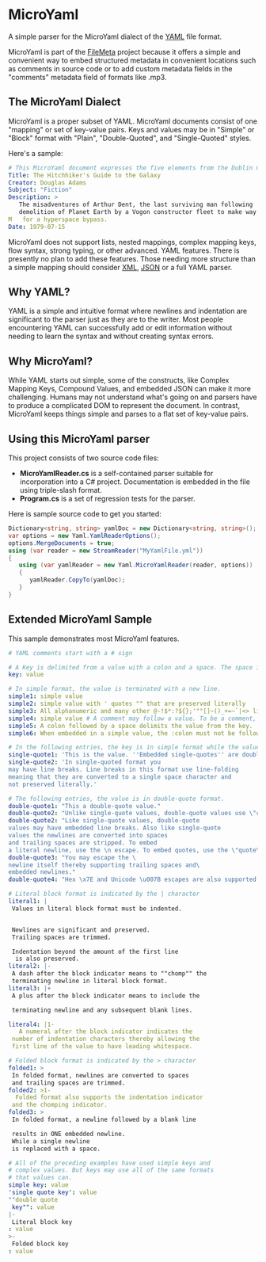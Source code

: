 # MicroYaml
A simple parser for the MicroYaml dialect of the [YAML](http://www.yaml.org/) file format.

MicroYaml is part of the [FileMeta](http://www.filemeta.org) project because it offers a
simple and convenient way to embed structured metadata in convenient locations such as
comments in source code or to add custom metadata fields in the "comments" metadata field
of formats like .mp3.

## The MicroYaml Dialect
MicroYaml is a proper subset of YAML. MicroYaml documents consist of one "mapping" or set
of key-value pairs. Keys and values may be in "Simple" or "Block" format with "Plain",
"Double-Quoted", and "Single-Quoted" styles.

Here's a sample:
```yml
# This MicroYaml document expresses the five elements from the Dublin Core
Title: The Hitchhiker's Guide to the Galaxy
Creator: Douglas Adams
Subject: "Fiction"
Description: >
   The misadventures of Arthur Dent, the last surviving man following
   demolition of Planet Earth by a Vogon constructor fleet to make way
M   for a hyperspace bypass.
Date: 1979-07-15
```

MicroYaml does not support lists, nested mappings, complex mapping keys, flow syntax,
strong typing, or other advanced. YAML features. There is presently no plan to add
these features. Those needing more structure than a simple mapping should consider
[XML](http://www.w3.org/XML/), [JSON](http://www.json.org/) or a full YAML parser.

## Why YAML?
YAML is a simple and intuitive format where newlines and indentation are significant to
the parser just as they are to the writer. Most people encountering YAML can successfully
add or edit information without needing to learn the syntax and without creating syntax
errors.

## Why MicroYaml?
While YAML starts out simple, some of the constructs, like Complex Mapping Keys, Compound
Values, and embedded JSON can make it more challenging. Humans may not understand what's
going on and parsers have to produce a complicated DOM to represent the document. In
contrast, MicroYaml keeps things simple and parses to a flat set of key-value pairs.

## Using this MicroYaml parser
This project consists of two source code files:
* **MicroYamlReader.cs** is a self-contained parser suitable for incorporation into a
C# project. Documentation is embedded in the file using triple-slash format.
* **Program.cs** is a set of regression tests for the parser.

Here is sample source code to get you started:
```cs
Dictionary<string, string> yamlDoc = new Dictionary<string, string>();
var options = new Yaml.YamlReaderOptions();
options.MergeDocuments = true;
using (var reader = new StreamReader("MyYamlFile.yml"))
{
   using (var yamlReader = new Yaml.MicroYamlReader(reader, options))
   {
      yamlReader.CopyTo(yamlDoc);
   }
}
```

## Extended MicroYaml Sample
This sample demonstrates most MicroYaml features.

```yml
# YAML comments start with a # sign

# A Key is delimited from a value with a colon and a space. The space is mandatory.
key: value

# In simple format, the value is terminated with a new line.
simple1: simple value
simple2: simple value with ' quotes "" that are preserved literally
simple3: All alphanumeric and many other @-!$*:?${};'""[]~()_+=~`|<> literal characters are acceptable
simple4: simple value # A comment may follow a value. To be a comment, the # must be preceded by a space.
simple5: A colon followed by a space delimits the value from the key.
simple6: When embedded in a simple value, the :colon must not be followed by a space.

# In the following entries, the key is in simple format while the value is in single-quote format.
single-quote1: 'This is the value. ''Embedded single-quotes'' are doubled.'
single-quote2: 'In single-quoted format you   
may have line breaks. Line breaks in this format use line-folding    
meaning that they are converted to a single space character and  
not preserved literally.'

# The following entries, the value is in double-quote format.
double-quote1: "This a double-quote value."
double-quote2: "Unlike single-quote values, double-quote values use \"c-style\" escaping."
double-quote2: "Like single-quote values, double-quote   
values may have embedded line breaks. Also like single-quote   
values the newlines are converted into spaces
and trailing spaces are stripped. To embed
a literal newline, use the \n escape. To embed quotes, use the \"quote\" escape."
double-quote3: "You may escape the \
newline itself thereby supporting trailing spaces and\
embedded newlines."
double-quote4: "Hex \x7E and Unicode \u007B escapes are also supported."

# Literal block format is indicated by the | character
literal1: |
 Values in literal block format must be indented.


 Newlines are significant and preserved.
 Trailing spaces are trimmed.     

 Indentation beyond the amount of the first line
  is also preserved.
literal2: |-
 A dash after the block indicator means to ""chomp"" the   
 terminating newline in literal block format.
literal3: |+
 A plus after the block indicator means to include the

 terminating newline and any subsequent blank lines.

literal4: |1-
   A numeral after the block indicator indicates the
 number of indentation characters thereby allowing the
 first line of the value to have leading whitespace.

# Folded block format is indicated by the > character
folded1: >
 In folded format, newlines are converted to spaces
 and trailing spaces are trimmed.
folded2: >1-
  Folded format also supports the indentation indicator
 and the chomping indicator.
folded3: >
 In folded format, a newline followed by a blank line

 results in ONE embedded newline.
 While a single newline
 is replaced with a space.

# All of the preceding examples have used simple keys and
# complex values. But keys may use all of the same formats
# that values can.
simple key: value
'single quote key': value
""double quote
 key"": value
|-
 Literal block key
: value
>-
 Folded block key
: value
```